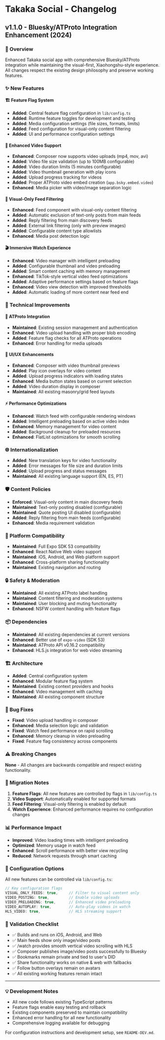 # Takaka Social - Changelog

## v1.1.0 - Bluesky/ATProto Integration Enhancement (2024)

### 🎯 Overview
Enhanced Takaka social app with comprehensive Bluesky/ATProto integration while maintaining the visual-first, Xiaohongshu-style experience. All changes respect the existing design philosophy and preserve working features.

### ✨ New Features

#### 🏗️ Feature Flag System
- **Added**: Central feature flag configuration in `lib/config.ts`
- **Added**: Runtime feature toggles for development and testing
- **Added**: Media configuration settings (file sizes, formats, limits)
- **Added**: Feed configuration for visual-only content filtering
- **Added**: UI and performance configuration settings

#### 🎥 Enhanced Video Support
- **Enhanced**: Composer now supports video uploads (mp4, mov, avi)
- **Added**: Video file size validation (up to 100MB configurable)
- **Added**: Video duration limits (5 minutes configurable)
- **Added**: Video thumbnail generation with play icons
- **Added**: Upload progress tracking for videos
- **Added**: Proper ATProto video embed creation (`app.bsky.embed.video`)
- **Enhanced**: Media picker with video/image separation logic

#### 📱 Visual-Only Feed Filtering
- **Enhanced**: Feed component with visual-only content filtering
- **Added**: Automatic exclusion of text-only posts from main feeds
- **Added**: Reply filtering from main discovery feeds
- **Added**: External link filtering (only with preview images)
- **Added**: Configurable content type allowlists
- **Enhanced**: Media post detection logic

#### 🎬 Immersive Watch Experience
- **Enhanced**: Video manager with intelligent preloading
- **Added**: Configurable thumbnail and video preloading
- **Added**: Smart content caching with memory management
- **Enhanced**: TikTok-style vertical video feed optimizations
- **Added**: Adaptive performance settings based on feature flags
- **Enhanced**: Video view detection with improved thresholds
- **Added**: Automatic loading of more content near feed end

### 🔧 Technical Improvements

#### 📡 ATProto Integration
- **Maintained**: Existing session management and authentication
- **Enhanced**: Video upload handling with proper blob encoding
- **Added**: Feature flag checks for all ATProto operations
- **Enhanced**: Error handling for media uploads

#### 🎨 UI/UX Enhancements
- **Enhanced**: Composer with video thumbnail previews
- **Added**: Play icon overlays for video content
- **Added**: Upload progress indicators with loading states
- **Enhanced**: Media button states based on current selection
- **Added**: Video duration display in composer
- **Maintained**: All existing masonry/grid feed layouts

#### ⚡ Performance Optimizations
- **Enhanced**: Watch feed with configurable rendering windows
- **Added**: Intelligent preloading based on active video index
- **Enhanced**: Memory management for video content
- **Added**: Background cleanup for preloaded resources
- **Enhanced**: FlatList optimizations for smooth scrolling

### 🌐 Internationalization
- **Added**: New translation keys for video functionality
- **Added**: Error messages for file size and duration limits
- **Added**: Upload progress and status messages
- **Maintained**: All existing language support (EN, ES, PT)

### 🛡️ Content Policies
- **Enforced**: Visual-only content in main discovery feeds
- **Maintained**: Text-only posting disabled (configurable)
- **Maintained**: Quote posting UI disabled (configurable)
- **Added**: Reply filtering from main feeds (configurable)
- **Enhanced**: Media requirement validation

### 📱 Platform Compatibility
- **Maintained**: Full Expo SDK 53 compatibility
- **Enhanced**: React Native Web video support
- **Maintained**: iOS, Android, and Web platform support
- **Enhanced**: Cross-platform sharing functionality
- **Maintained**: Existing navigation and routing

### 🔒 Safety & Moderation
- **Maintained**: All existing ATProto label handling
- **Maintained**: Content filtering and moderation systems
- **Maintained**: User blocking and muting functionality
- **Enhanced**: NSFW content handling with feature flags

### 📦 Dependencies
- **Maintained**: All existing dependencies at current versions
- **Enhanced**: Better use of `expo-video` (SDK 53)
- **Maintained**: ATProto API v0.16.2 compatibility
- **Enhanced**: HLS.js integration for web video streaming

### 🏗️ Architecture
- **Added**: Central configuration system
- **Enhanced**: Modular feature flag system
- **Maintained**: Existing context providers and hooks
- **Enhanced**: Video management with caching
- **Maintained**: All existing component structure

### 🐛 Bug Fixes
- **Fixed**: Video upload handling in composer
- **Enhanced**: Media selection logic and validation
- **Fixed**: Watch feed performance on rapid scrolling
- **Enhanced**: Memory cleanup in video preloading
- **Fixed**: Feature flag consistency across components

### ⚠️ Breaking Changes
**None** - All changes are backwards compatible and respect existing functionality.

### 🚀 Migration Notes
1. **Feature Flags**: All new features are controlled by flags in `lib/config.ts`
2. **Video Support**: Automatically enabled for supported formats
3. **Feed Filtering**: Visual-only filtering is enabled by default
4. **Watch Experience**: Enhanced performance requires no configuration changes

### 📊 Performance Impact
- **Improved**: Video loading times with intelligent preloading
- **Optimized**: Memory usage in watch feed
- **Enhanced**: Scroll performance with better view recycling
- **Reduced**: Network requests through smart caching

### 🔮 Configuration Options
All new features can be controlled via `lib/config.ts`:

```typescript
// Key configuration flags
VISUAL_ONLY_FEEDS: true,     // Filter to visual content only
VIDEO_POSTING: true,         // Enable video uploads
VIDEO_PRELOADING: true,      // Enhanced video preloading
VIDEO_AUTOPLAY: true,        // Auto-play videos in watch
HLS_VIDEO: true,             // HLS streaming support
```

### 🎯 Validation Checklist
- ✅ Builds and runs on iOS, Android, and Web
- ✅ Main feeds show only image/video posts
- ✅ /watch provides smooth vertical video scrolling with HLS
- ✅ Composer publishes image/video posts successfully to Bluesky
- ✅ Bookmarks remain private and tied to user's DID
- ✅ Share functionality works on native & web with fallbacks
- ✅ Follow button overlays remain on avatars
- ✅ All existing working features remain intact

---

### 💡 Development Notes
- All new code follows existing TypeScript patterns
- Feature flags enable easy testing and rollback
- Existing components preserved to maintain compatibility
- Enhanced error handling for all new functionality
- Comprehensive logging available for debugging

For configuration instructions and development setup, see `README-DEV.md`.

